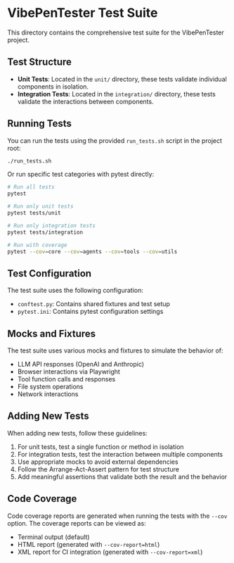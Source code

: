 # VibePenTester Test Suite

This directory contains the comprehensive test suite for the VibePenTester project.

## Test Structure

- **Unit Tests**: Located in the `unit/` directory, these tests validate individual components in isolation.
- **Integration Tests**: Located in the `integration/` directory, these tests validate the interactions between components.

## Running Tests

You can run the tests using the provided `run_tests.sh` script in the project root:

```bash
./run_tests.sh
```

Or run specific test categories with pytest directly:

```bash
# Run all tests
pytest

# Run only unit tests
pytest tests/unit

# Run only integration tests
pytest tests/integration

# Run with coverage
pytest --cov=core --cov=agents --cov=tools --cov=utils
```

## Test Configuration

The test suite uses the following configuration:

- `conftest.py`: Contains shared fixtures and test setup
- `pytest.ini`: Contains pytest configuration settings

## Mocks and Fixtures

The test suite uses various mocks and fixtures to simulate the behavior of:

- LLM API responses (OpenAI and Anthropic)
- Browser interactions via Playwright
- Tool function calls and responses
- File system operations
- Network interactions

## Adding New Tests

When adding new tests, follow these guidelines:

1. For unit tests, test a single function or method in isolation
2. For integration tests, test the interaction between multiple components
3. Use appropriate mocks to avoid external dependencies
4. Follow the Arrange-Act-Assert pattern for test structure
5. Add meaningful assertions that validate both the result and the behavior

## Code Coverage

Code coverage reports are generated when running the tests with the `--cov` option.
The coverage reports can be viewed as:

- Terminal output (default)
- HTML report (generated with `--cov-report=html`)
- XML report for CI integration (generated with `--cov-report=xml`)